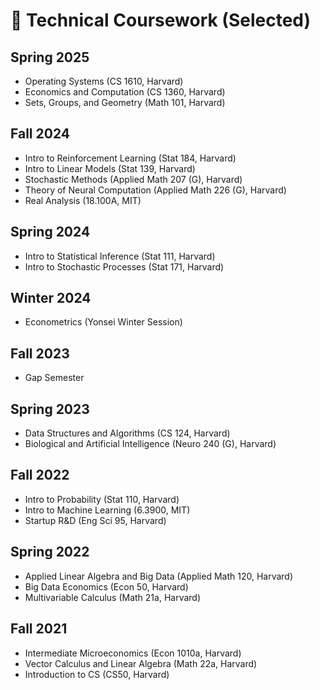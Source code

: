 # 🥇 Technical Coursework (Selected)

## Spring 2025
- Operating Systems (CS 1610, Harvard)
- Economics and Computation (CS 1360, Harvard)
- Sets, Groups, and Geometry (Math 101, Harvard)

## Fall 2024
- Intro to Reinforcement Learning (Stat 184, Harvard)
- Intro to Linear Models (Stat 139, Harvard)
- Stochastic Methods (Applied Math 207 (G), Harvard)
- Theory of Neural Computation (Applied Math 226 (G), Harvard)
- Real Analysis (18.100A, MIT)

## Spring 2024
- Intro to Statistical Inference (Stat 111, Harvard)
- Intro to Stochastic Processes (Stat 171, Harvard)

## Winter 2024
- Econometrics (Yonsei Winter Session)

## Fall 2023
- Gap Semester

## Spring 2023
- Data Structures and Algorithms (CS 124, Harvard)
- Biological and Artificial Intelligence (Neuro 240 (G), Harvard)

## Fall 2022
- Intro to Probability (Stat 110, Harvard)
- Intro to Machine Learning (6.3900, MIT)
- Startup R&D (Eng Sci 95, Harvard)

## Spring 2022
- Applied Linear Algebra and Big Data (Applied Math 120, Harvard)
- Big Data Economics (Econ 50, Harvard)
- Multivariable Calculus (Math 21a, Harvard)

## Fall 2021
- Intermediate Microeconomics (Econ 1010a, Harvard)
- Vector Calculus and Linear Algebra (Math 22a, Harvard)
- Introduction to CS (CS50, Harvard)